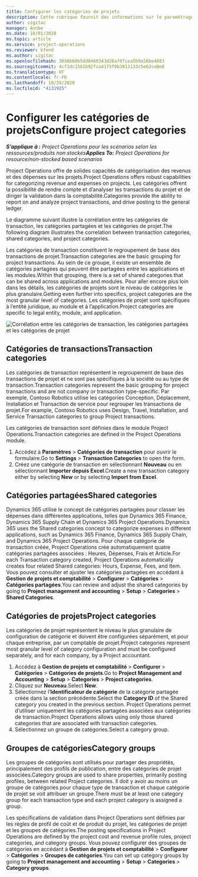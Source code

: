 ```yaml
---
title: Configurer les catégories de projets
description: Cette rubrique fournit des informations sur le paramétrage des catégories de projet.
author: sigitac
manager: Annbe
ms.date: 10/01/2020
ms.topic: article
ms.service: project-operations
ms.reviewer: kfend
ms.author: sigitac
ms.openlocfilehash: 3698b68b5dd0460343d26af0fcea5b9a56be4083
ms.sourcegitcommit: 4cf1dc1561b92fca4175f0b3813133c5e63ce8e6
ms.translationtype: HT
ms.contentlocale: fr-FR
ms.lasthandoff: 10/28/2020
ms.locfileid: "4131925"
---
```

# <a name="configure-project-categories"></a><span data-ttu-id="530a2-103">Configurer les catégories de projets</span><span class="sxs-lookup"><span data-stu-id="530a2-103">Configure project categories</span></span>

<span data-ttu-id="530a2-104">_**S’applique à :** Project Operations pour les scénarios selon les ressources/produits non stockés_</span><span class="sxs-lookup"><span data-stu-id="530a2-104">_**Applies To:** Project Operations for resource/non-stocked based scenarios_</span></span>

<span data-ttu-id="530a2-105">Project Operations offre de solides capacités de catégorisation des revenus et des dépenses sur les projets.</span><span class="sxs-lookup"><span data-stu-id="530a2-105">Project Operations offers robust capabilities for categorizing revenue and expenses on projects.</span></span> <span data-ttu-id="530a2-106">Les catégories offrent la possibilité de rendre compte et d’analyser les transactions du projet et de diriger la validation dans la comptabilité.</span><span class="sxs-lookup"><span data-stu-id="530a2-106">Categories provide the ability to report on and analyze project transactions, and drive posting to the general ledger.</span></span>

<span data-ttu-id="530a2-107">Le diagramme suivant illustre la corrélation entre les catégories de transaction, les catégories partagées et les catégories de projet.</span><span class="sxs-lookup"><span data-stu-id="530a2-107">The following diagram illustrates the correlation between transaction categories, shared categories, and project categories.</span></span> 

<span data-ttu-id="530a2-108">Les catégories de transaction constituent le regroupement de base des transactions de projet.</span><span class="sxs-lookup"><span data-stu-id="530a2-108">Transaction categories are the basic grouping for project transactions.</span></span> <span data-ttu-id="530a2-109">Au sein de ce groupe, il existe un ensemble de catégories partagées qui peuvent être partagées entre les applications et les modules.</span><span class="sxs-lookup"><span data-stu-id="530a2-109">Within that grouping, there is a set of shared categories that can be shared across applications and modules.</span></span> <span data-ttu-id="530a2-110">Pour aller encore plus loin dans les détails, les catégories de projets sont le niveau de catégories le plus granulaire.</span><span class="sxs-lookup"><span data-stu-id="530a2-110">Getting even further into specifics, project categories are the most granular level of categories.</span></span> <span data-ttu-id="530a2-111">Les catégories de projet sont spécifiques à l’entité juridique, au module et à l’application.</span><span class="sxs-lookup"><span data-stu-id="530a2-111">Project categories are specific to legal entity, module, and application.</span></span>

![Corrélation entre les catégories de transaction, les catégories partagées et les catégories de projet](media/project-categories.png)

## <a name="transaction-categories"></a><span data-ttu-id="530a2-113">Catégories de transactions</span><span class="sxs-lookup"><span data-stu-id="530a2-113">Transaction categories</span></span>

<span data-ttu-id="530a2-114">Les catégories de transaction représentent le regroupement de base des transactions de projet et ne sont pas spécifiques à la société ou au type de transaction.</span><span class="sxs-lookup"><span data-stu-id="530a2-114">Transaction categories represent the basic grouping for project transactions and are not company or transaction type-specific.</span></span> <span data-ttu-id="530a2-115">Par exemple, Contoso Robotics utilise les catégories Conception, Déplacement, Installation et Transaction de service pour regrouper les transactions de projet.</span><span class="sxs-lookup"><span data-stu-id="530a2-115">For example, Contoso Robotics uses Design, Travel, Installation, and Service Transaction categories to group Project transactions.</span></span>

<span data-ttu-id="530a2-116">Les catégories de transaction sont définies dans le module Project Operations.</span><span class="sxs-lookup"><span data-stu-id="530a2-116">Transaction categories are defined in the Project Operations module.</span></span> 
1. <span data-ttu-id="530a2-117">Accédez à **Paramètres** \> **Catégories de transaction** pour ouvrir le formulaire.</span><span class="sxs-lookup"><span data-stu-id="530a2-117">Go to **Settings** \> **Transaction Categories** to open the form.</span></span> 
2. <span data-ttu-id="530a2-118">Créez une catégorie de transaction en sélectionnant **Nouveau** ou en sélectionnant **Importer depuis Excel**.</span><span class="sxs-lookup"><span data-stu-id="530a2-118">Create a new transaction category either by selecting **New** or by selecting **Import from Excel**.</span></span>

## <a name="shared-categories"></a><span data-ttu-id="530a2-119">Catégories partagées</span><span class="sxs-lookup"><span data-stu-id="530a2-119">Shared categories</span></span>

<span data-ttu-id="530a2-120">Dynamics 365 utilise le concept de catégories partagées pour classer les dépenses dans différentes applications, telles que Dynamics 365 Finance, Dynamics 365 Supply Chain et Dynamics 365 Project Operations.</span><span class="sxs-lookup"><span data-stu-id="530a2-120">Dynamics 365 uses the Shared categories concept to categorize expenses in different applications, such as Dynamics 365 Finance, Dynamics 365 Supply Chain, and Dynamics 365 Project Operations.</span></span> <span data-ttu-id="530a2-121">Pour chaque catégorie de transaction créée, Project Operations crée automatiquement quatre catégories partagées associées : Heures, Dépenses, Frais et Article.</span><span class="sxs-lookup"><span data-stu-id="530a2-121">For each Transaction category created, Project Operations automatically creates four related Shared categories: Hours, Expense, Fees, and Item.</span></span> <span data-ttu-id="530a2-122">Vous pouvez consulter et ajuster les catégories partagées en accédant à **Gestion de projets et comptabilité** \> **Configurer** \> **Catégories** \> **Catégories partagées**.</span><span class="sxs-lookup"><span data-stu-id="530a2-122">You can review and adjust the shared categories by going to **Project management and accounting** \> **Setup** \> **Categories** \> **Shared Categories**.</span></span>

## <a name="project-categories"></a><span data-ttu-id="530a2-123">Catégories de projets</span><span class="sxs-lookup"><span data-stu-id="530a2-123">Project categories</span></span>

<span data-ttu-id="530a2-124">Les catégories de projet représentent le niveau le plus granulaire de configuration de catégorie et doivent être configurées séparément, et pour chaque entreprise, par un comptable de projet.</span><span class="sxs-lookup"><span data-stu-id="530a2-124">Project categories represent most granular level of category configuration and must be configured separately, and for each company, by a Project accountant.</span></span>

1. <span data-ttu-id="530a2-125">Accédez à **Gestion de projets et comptabilité** \> **Configurer** \> **Catégories** \> **Catégories de projets**.</span><span class="sxs-lookup"><span data-stu-id="530a2-125">Go to **Project Management and Accounting** \> **Setup** \> **Categories** \> **Project categories**.</span></span>
2. <span data-ttu-id="530a2-126">Cliquez sur **Nouveau**.</span><span class="sxs-lookup"><span data-stu-id="530a2-126">Select **New**.</span></span>
3. <span data-ttu-id="530a2-127">Sélectionnez l’**Identificateur de catégorie** de la catégorie partagée créée dans la section précédente.</span><span class="sxs-lookup"><span data-stu-id="530a2-127">Select the **Category ID** of the Shared category you created in the previous section.</span></span> <span data-ttu-id="530a2-128">Project Operations permet d’utiliser uniquement les catégories partagées associées aux catégories de transaction.</span><span class="sxs-lookup"><span data-stu-id="530a2-128">Project Operations allows using only those shared categories that are associated with transaction categories.</span></span>
4. <span data-ttu-id="530a2-129">Sélectionnez un groupe de catégories.</span><span class="sxs-lookup"><span data-stu-id="530a2-129">Select a category group.</span></span>

## <a name="category-groups"></a><span data-ttu-id="530a2-130">Groupes de catégories</span><span class="sxs-lookup"><span data-stu-id="530a2-130">Category groups</span></span>

<span data-ttu-id="530a2-131">Les groupes de catégories sont utilisés pour partager des propriétés, principalement des profils de publication, entre des catégories de projet associées.</span><span class="sxs-lookup"><span data-stu-id="530a2-131">Category groups are used to share properties, primarily posting profiles, between related Project categories.</span></span> <span data-ttu-id="530a2-132">Il doit y avoir au moins un groupe de catégories pour chaque type de transaction et chaque catégorie de projet se voit attribuer un groupe.</span><span class="sxs-lookup"><span data-stu-id="530a2-132">There must be at least one category group for each transaction type and each project category is assigned a group.</span></span>

<span data-ttu-id="530a2-133">Les spécifications de validation dans Project Operations sont définies par les règles de profil de coût et de produit du projet, les catégories de projet et les groupes de catégories.</span><span class="sxs-lookup"><span data-stu-id="530a2-133">The posting specifications in Project Operations are defined by the project cost and revenue profile rules, project categories, and category groups.</span></span> <span data-ttu-id="530a2-134">Vous pouvez configurer des groupes de catégories en accédant à **Gestion de projets et comptabilité** \> **Configurer** \> **Catégories** \> **Groupes de catégories**.</span><span class="sxs-lookup"><span data-stu-id="530a2-134">You can set up category groups by going to **Project management and accounting** \> **Setup** \> **Categories** \> **Category groups**.</span></span>
